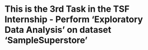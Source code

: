 # This is the 3rd Task in the TSF Internship - Perform ‘Exploratory Data Analysis’ on dataset ‘SampleSuperstore’ 

